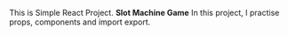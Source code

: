 This is Simple React Project.
**Slot Machine Game**
In this project, I practise props, components and import export.
